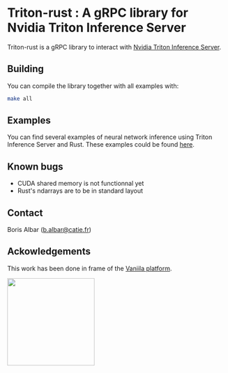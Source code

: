 # Triton-rust : A gRPC library for Nvidia Triton Inference Server

Triton-rust is a gRPC library to interact with [Nvidia Triton Inference Server](https://developer.nvidia.com/nvidia-triton-inference-server).

## Building

You can compile the library together with all examples with:

```bash
make all
```

## Examples

You can find several examples of neural network inference using Triton Inference Server and Rust. These examples could be found [here](examples/README.md).

## Known bugs

- CUDA shared memory is not functionnal yet
- Rust's ndarrays are to be in standard layout

## Contact

Boris Albar (b.albar@catie.fr)

## Ackowledgements

 This work has been done in frame of the [Vaniila platform](http://vaniila.ai/).

[<img width="200" src="https://www.vaniila.ai/wp-content/uploads/2020/02/Vaniila_bleu_horizontal.png">](http://vaniila.ai/)
